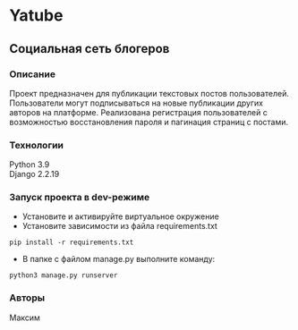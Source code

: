# Yatube
## Социальная сеть блогеров

### Описание
Проект предназначен для публикации текстовых постов 
пользователей. Пользователи могут подписываться на 
новые публикации других авторов на платформе.
Реализована регистрация пользователей с возможностью 
восстановления пароля и пагинация страниц с постами.
### Технологии
Python 3.9 \
Django 2.2.19
### Запуск проекта в dev-режиме
- Установите и активируйте виртуальное окружение
- Установите зависимости из файла requirements.txt
```
pip install -r requirements.txt
``` 
- В папке с файлом manage.py выполните команду:
```
python3 manage.py runserver
```
### Авторы
Максим